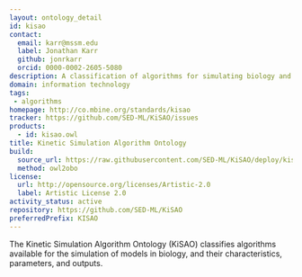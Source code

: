 ```yaml
---
layout: ontology_detail
id: kisao
contact:
  email: karr@mssm.edu
  label: Jonathan Karr
  github: jonrkarr
  orcid: 0000-0002-2605-5080
description: A classification of algorithms for simulating biology and their outputs
domain: information technology
tags:
 - algorithms
homepage: http://co.mbine.org/standards/kisao
tracker: https://github.com/SED-ML/KiSAO/issues
products:
  - id: kisao.owl
title: Kinetic Simulation Algorithm Ontology
build:
  source_url: https://raw.githubusercontent.com/SED-ML/KiSAO/deploy/kisao.owl
  method: owl2obo
license:
  url: http://opensource.org/licenses/Artistic-2.0
  label: Artistic License 2.0
activity_status: active
repository: https://github.com/SED-ML/KiSAO
preferredPrefix: KISAO
---
```


The Kinetic Simulation Algorithm Ontology (KiSAO) classifies algorithms available for the simulation of models in biology, and their characteristics, parameters, and outputs.
